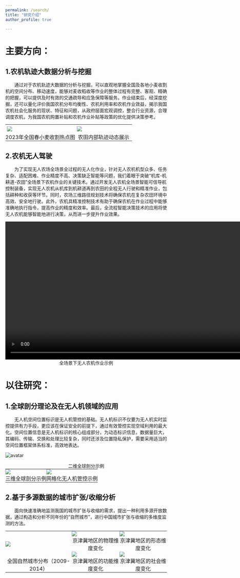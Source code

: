 ```yaml
---
permalink: /search/
title: "研究介绍"
author_profile: true

---
```



主要方向：
======
## 1.农机轨迹大数据分析与挖掘
    
&emsp;&emsp;通过对于农机轨迹大数据的分析与挖掘，可以直观地掌握全国及各地小麦收割机的空间分布、移动速度，能够对麦收稻收等作业的整体过程有完整、客观、精确的把握，可以提供及时有效的交通疏导和应急保障等服务。作业结束后，经深度挖掘，还可以量化评价我国农机分布均衡性、农机利用率和农机作业效益，揭示我国农机社会化服务的现状、特征和问题，从政府层面宏观调控，整合行业资源，合理调度农机，为我国农机购置补贴和农机作业补贴等政策的优化提供决策参考。  


<table style="margin:0;padding:0;border:0;">
<tr style="margin:0;padding:0;border:0;">
    <td style="margin:0;padding:5px;border:0;width:55%"><img src="/images/2023热力图.gif"></td><!--大小650像素-->
    <td style="margin:0;padding:5px;border:0;;width:45%"><img src="/images/图1-1-2.gif"></td>
</tr>
<tr style="margin:0;padding:0;border:0;">
    <td style="margin:0;padding:0;border:0;text-align:center;">2023年全国春小麦收割热点图</td>
    <td style="margin:0;padding:0;border:0;text-align:center;">农田内部轨迹动态展示</td>
</tr>

</table>

## 2.农机无人驾驶

&emsp;&emsp;为了实现无人农场全场景全过程的无人化作业，针对无人农机机型众多、任务复杂、适配困难、作业精度不高、决策缺乏智能等问题，我们着眼于突破“机库-机耕道-农田”全场景下农机作业的关键技术。通过开发无人农机全场景智能可信导航控制装备，实现无人农机从机库到机耕道再到农田的全程无人行驶和精准作业，包括耕种和收获等环节。同时，农场三维路径规划技术将确保农机在复杂农田环境中高效、安全地行驶。此外，农机具精准控制技术有助于确保农机在作业过程中能够准确地执行指令，提高作业的精度和效率。最后，全流程智能决策技术的应用将使无人农机能够智能地进行决策，从而进一步提升作业效果。  
 
<video controls="controls" width="auto" height="430">  
    <source src="/images/无人驾驶视频.mp4" type="video/mp4" />  
</video>

<div  style="text-align:center;font-size:14px">
全场景下无人农机作业示例
</div>  


以往研究：
======
## 1.全球剖分理论及在无人机领域的应用
   
&emsp;&emsp;无人机空间位置标识是无人机管控的基础。无人机标识不仅要为无人机实时监控提供有力手段，更应该在保证安全的前提下，通过有效管控实现空域利用的最大化。空间位置信息是无人机标识的核心组成部分，为动态标识信息，数据量巨大，其编码、传输、交换和处理比较复杂，同时还涉及位置隐私保护，需要采用适当的空间位置框架体系标准，高效地表达。  


![avatar](/images/图2-1-3.jpg)  

<div  style="text-align:center;font-size:14px">
二维全球剖分示例
</div>  
 
<table style="margin:0;padding:0;border:0;">
    <tr style="margin:0;padding:0;border:0;">
        <td style="margin:0;padding:0;border:0;"><img src="/images/图2-1-1.gif"></td>
        <td style="margin:0;padding:0;border:0;"><img src="/images/图2-1-2.jpg"></td>
    </tr>
    <tr style="margin:0;padding:0;border:0;">
        <td style="margin:0;padding:0;border:0;text-align:center;">三维全球剖分示例</td>
        <td style="margin:0;padding:0;border:0;text-align:center;">网格化无人机管控示例</td>
    </tr>
</table>
 <!-- 大小1385-->
    
## 2.基于多源数据的城市扩张/收缩分析
    
&emsp;&emsp;面向快速准确地监测我国的城市扩张与收缩的需求，提出一种利用多源开放数据，通过构造和分析不同年份的“自然城市”，进行中国城市扩张与收缩的多维度监测的方法。


<table style="margin:0;padding:0;border:0;">
    
<tr style="margin:0;padding:0;border:0;">
    <td style="margin:0;padding:0;border:0;" rowspan="3"><img src="/images/图2_2_1.jpg"></td>
    <td style="margin:0;padding:0;border:0;"><img src="/images/图2_2_2.jpg"></td>
    <td style="margin:0;padding:0;border:0;"><img src="/images/图2_2_3.jpg"></td>
</tr>
    
<tr style="margin:0;padding:0;border:0;">
    <td style="margin:0;padding:0;border:0;text-align:center;">京津冀地区的物理维度变化</td>
    <td style="margin:0;padding:0;border:0;text-align:center;">京津冀地区的形态维度变化</td>
</tr>
    
<tr style="margin:0;padding:0;border:0;">
    <td style="margin:0;padding:0;border:0;"><img src="/images/图2_2_4.jpg"></td>
    <td style="margin:0;padding:0;border:0;"><img src="/images/图2_2_5.jpg"></td>
</tr>

<tr style="margin:0;padding:0;border:0;">
    <td style="margin:0;padding:0;border:0;text-align:center;">全国自然城市分布（2009-2014）</td>
    <td style="margin:0;padding:0;border:0;text-align:center;">京津冀地区的功能维度变化</td>
    <td style="margin:0;padding:0;border:0;text-align:center;">京津冀地区的社会维度变化</td>
</tr>

</table>
